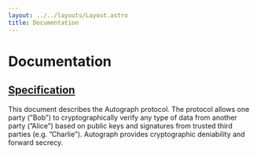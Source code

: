 ```yaml
---
layout: ../../layouts/Layout.astro
title: Documentation
---
```


# Documentation

## [Specification](/docs/specification)

This document describes the Autograph protocol. The protocol allows one party
(”Bob”) to cryptographically verify any type of data from another party
(”Alice”) based on public keys and signatures from trusted third parties (e.g.
”Charlie”). Autograph provides cryptographic deniability and forward secrecy.
